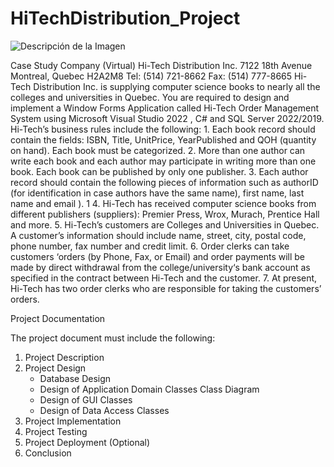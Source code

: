 # HiTechDistribution_Project
![Descripción de la Imagen](https://github.com/jorgejfp/HiTechDistribution_Project_Cs/main/image.png?raw=true)

Case Study Company (Virtual) Hi-Tech Distribution Inc. 7122 18th Avenue Montreal, Quebec H2A2M8 Tel: (514) 721-8662 Fax: (514) 777-8665 Hi-Tech Distribution Inc. is supplying computer science books to nearly all the colleges and universities in Quebec. You are required to design and implement a Window Forms Application called Hi-Tech Order Management System using Microsoft Visual Studio 2022 , C# and SQL Server 2022/2019. Hi-Tech’s business rules include the following: 1.   Each book record should contain the fields: ISBN, Title, UnitPrice, YearPublished and QOH (quantity on hand). Each book must be categorized. 2.  More than one author can write each book and each author may participate in writing more than one book. Each book can be published by only one publisher. 3.   Each author record should contain the following pieces of information such as authorID (for identification in case authors have the same name), first name, last name and email ). 1      4.  Hi-Tech has received computer science books from different publishers (suppliers): Premier Press, Wrox, Murach, Prentice Hall and more.  5.   Hi-Tech’s customers are Colleges and Universities in Quebec. A customer’s information should include name, street, city, postal code, phone number, fax number and credit limit.  6.  Order clerks can take customers ‘orders (by Phone, Fax, or Email) and order payments will be made by direct withdrawal from the college/university‘s bank account as specified in the contract between Hi-Tech and the customer.  7.  At present, Hi-Tech has two order clerks who are responsible for taking the customers’ orders. 

Project Documentation 

The project document must include the following: 

1.   Project Description
2.   Project Design
     - Database Design
     - Design of Application Domain Classes Class Diagram
     - Design of GUI Classes
     - Design of Data Access Classes
3.   Project Implementation
4.   Project Testing
5.   Project Deployment (Optional)
6.   Conclusion 
